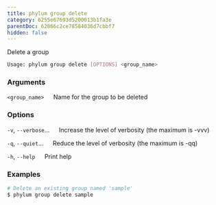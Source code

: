 ```yaml
---
title: phylum group delete
category: 6255e67693d5200013b1fa3e
parentDoc: 62866c2ce78584036d7cbbf7
hidden: false
---
```


Delete a group

```sh
Usage: phylum group delete [OPTIONS] <group_name>
```

### Arguments

`<group_name>`
&emsp; Name for the group to be deleted

### Options

`-v`, `--verbose`...
&emsp; Increase the level of verbosity (the maximum is -vvv)

`-q`, `--quiet`...
&emsp; Reduce the level of verbosity (the maximum is -qq)

`-h`, `--help`
&emsp; Print help

### Examples

```sh
# Delete an existing group named 'sample'
$ phylum group delete sample
```
